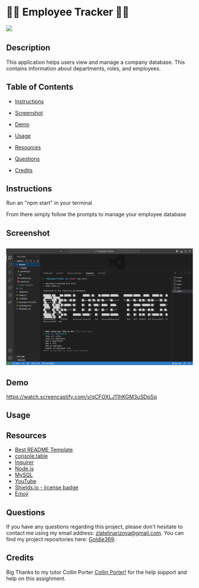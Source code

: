 # 🧑‍💼 Employee Tracker 🧑‍💼

![](https://img.shields.io/badge/license-MIT-blue)


## Description

This application helps users view and manage a company database. This contains information about departments, roles, and employees. 

## Table of Contents 

* [Instructions](#Instructions)

* [Screenshot](#Screenshot)

* [Demo](#Demo)
    
* [Usage](#Usage)
    
* [Resources](#Resources)
    
* [Questions](#Questions)

* [Credits](#Questions)

## Instructions

Run an "npm start" in your terminal

From there simply follow the prompts to manage your employee database

## Screenshot

## ![Screenshot](./Assets/images/Screen%20Shot%202023-04-20%20at%209.06.03%20PM.png)


## Demo
https://watch.screencastify.com/v/qCFOXLJ11hKGM3uSDpSq

## Usage




## Resources

- [Best README Template](https://github.com/othneildrew/Best-README-Template/blob/master/README.md)
- [console.table](https://www.npmjs.com/package/console.table)
- [Inquirer](https://www.npmjs.com/package/inquirer)
- [Node.js](https://nodejs.org/en/)
- [MySQL](https://www.mysql.com/)
- [YouTube](https://www.youtube.com/watch?v=7T8b7g7aV1A)
- [Shields.io - license badge](https://shields.io/)
- [Emoji](https://emojipedia.org/)

## Questions
    
If you have any questions regarding this project, please don't hesitate to contact me using my email address: zlatelinarizova@gmail.com. You can find my project repositories here: [Goldie369](https://github.com/Goldie369).

## Credits 

Big Thanks to my tutor Collin Porter [Collin Porter!](https://github.com/portercol) for the help support and help on this assighment.

